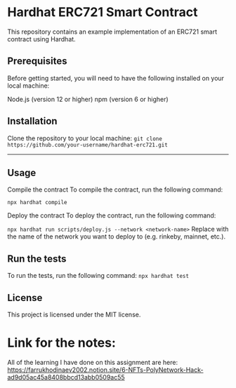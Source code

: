 # Hardhat ERC721 Smart Contract
This repository contains an example implementation of an ERC721 smart contract using Hardhat.

## Prerequisites
Before getting started, you will need to have the following installed on your local machine:

Node.js (version 12 or higher)
npm (version 6 or higher)
## Installation
Clone the repository to your local machine:
```git clone https://github.com/your-username/hardhat-erc721.git```

-----

## Usage
Compile the contract
To compile the contract, run the following command:

```npx hardhat compile```

Deploy the contract
To deploy the contract, run the following command:


```npx hardhat run scripts/deploy.js --network <network-name>```
Replace <network-name> with the name of the network you want to deploy to (e.g. rinkeby, mainnet, etc.).

## Run the tests
To run the tests, run the following command:
```npx hardhat test```

## License
This project is licensed under the MIT license.

# Link for the notes:
All of the learning I have done on this assignment are here:
https://farrukhodinaev2002.notion.site/6-NFTs-PolyNetwork-Hack-ad9d05ac45a8408bbcd13abb0509ac55